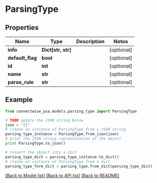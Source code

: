 # ParsingType


## Properties
Name | Type | Description | Notes
------------ | ------------- | ------------- | -------------
**info** | **Dict[str, str]** |  | [optional] 
**default_flag** | **bool** |  | [optional] 
**id** | **int** |  | [optional] 
**name** | **str** |  | [optional] 
**parse_rule** | **str** |  | [optional] 

## Example

```python
from connectwise_psa.models.parsing_type import ParsingType

# TODO update the JSON string below
json = "{}"
# create an instance of ParsingType from a JSON string
parsing_type_instance = ParsingType.from_json(json)
# print the JSON string representation of the object
print ParsingType.to_json()

# convert the object into a dict
parsing_type_dict = parsing_type_instance.to_dict()
# create an instance of ParsingType from a dict
parsing_type_form_dict = parsing_type.from_dict(parsing_type_dict)
```
[[Back to Model list]](../README.md#documentation-for-models) [[Back to API list]](../README.md#documentation-for-api-endpoints) [[Back to README]](../README.md)


